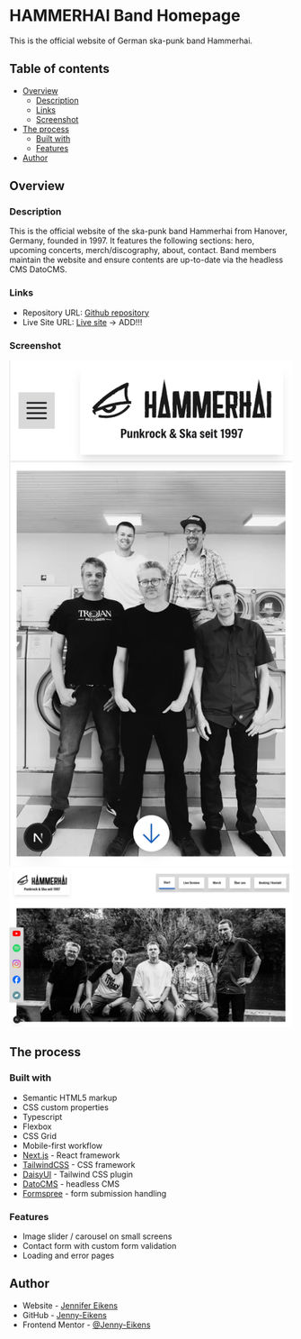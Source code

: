 # HAMMERHAI Band Homepage

This is the official website of German ska-punk band Hammerhai.

## Table of contents

- [Overview](#overview)
  - [Description](#description)
  - [Links](#links)
  - [Screenshot](#screenshot)
- [The process](#the-process)
  - [Built with](#built-with)
  - [Features](#features)
- [Author](#author)

## Overview

### Description

This is the official website of the ska-punk band Hammerhai from Hanover, Germany, founded in 1997. It features the following sections: hero, upcoming concerts, merch/discography, about, contact. Band members maintain the website and ensure contents are up-to-date via the headless CMS DatoCMS.

### Links

- Repository URL: [Github repository](https://github.com/Jenny-Eikens/hammerhai)
- Live Site URL: [Live site]() -> ADD!!!

### Screenshot

![Mobile](/public/images/screenshots/mobile.png)
![Desktop](/public/images/screenshots/desktop.png)

## The process

### Built with

- Semantic HTML5 markup
- CSS custom properties
- Typescript
- Flexbox
- CSS Grid
- Mobile-first workflow
- [Next.js](https://nextjs.org/) - React framework
- [TailwindCSS](https://tailwindcss.com/) - CSS framework
- [DaisyUI](https://daisyui.com/) - Tailwind CSS plugin
- [DatoCMS](https://www.datocms.com/) - headless CMS
- [Formspree](https://formspree.io/) - form submission handling

### Features

- Image slider / carousel on small screens
- Contact form with custom form validation
- Loading and error pages

## Author

- Website - [Jennifer Eikens](https://jennifereikens.com)
- GitHub - [Jenny-Eikens](https://github.com/Jenny-Eikens)
- Frontend Mentor - [@Jenny-Eikens](https://www.frontendmentor.io/profile/Jenny-Eikens)
